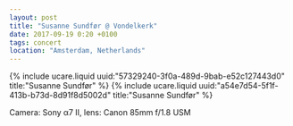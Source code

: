 ```yaml
---
layout: post
title: "Susanne Sundfør @ Vondelkerk"
date: 2017-09-19 0:20 +0100
tags: concert
location: "Amsterdam, Netherlands"
---
```


{% include ucare.liquid uuid:"57329240-3f0a-489d-9bab-e52c127443d0" title:"Susanne Sundfør" %}
{% include ucare.liquid uuid:"a54e7d54-5f1f-413b-b73d-8d91f8d5002d" title:"Susanne Sundfør" %}

Camera: Sony α7 II, lens: Canon 85mm f/1.8 USM
